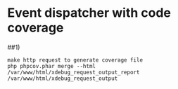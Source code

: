 Event dispatcher with code coverage
=======================

##1)
```
make http request to generate coverage file
php phpcov.phar merge --html /var/www/html/xdebug_request_output_report /var/www/html/xdebug_request_output
```
